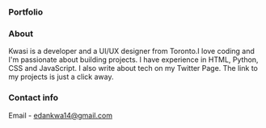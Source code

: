 ### Portfolio

### About

Kwasi is a developer and a UI/UX designer from Toronto.I love coding and I'm passionate about building projects. I have experience in HTML, Python, CSS and JavaScript. I also write about tech on my Twitter Page. The link to my projects is just a click away.

### Contact info

Email - edankwa14@gmail.com